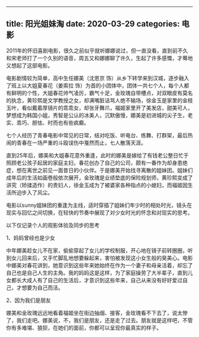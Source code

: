 ----
title: 阳光姐妹淘
date: 2020-03-29
categories: 电影
----

2011年的怀旧喜剧电影，很久之前似乎就听娜娜说过，但一直没看，直到前不久和宋老师打了一个久别的语音，周五又和娜娜聊了许久，生起了许多感慨，才蓦地又想起了这部电影。

电影剧情较为简单，高中生任娜美（沈恩京 饰）从乡下转学来到汉城，逐步融入了班上以大姐夏春花（姜索拉 饰）为首的小团体中，团体一共七个人，每个人都有鲜明的个性，大姐春花帅气凌厉，霸气十足，金玫瑰自带槽点，对双眼皮有莫名的执念，黄珍熙是文学教授之女，却满嘴脏话骂人绝不输场，徐金玉是家里的金枝玉叶，看似戴着厚镜片的乖乖女，却张牙舞爪，福姬家里开了美发店，甜美可人，梦想成为韩国小姐，秀智是公认的冰美人，沉默傲慢，娜美是初进城的尖子生，老实、乖巧、胆怯、时而也有些疯癫。

七个人经历了青春电影中常见的日常，结对吃饭、听电台、练舞、打群架，最后热闹的青春在一场严重的斗殴误伤中戛然而止，七人散落天涯。

直到25年后，娜美和大姐春花意外重逢，此时的娜美是嫁给了有钱老公整日忙于照顾老公孩子起居的家庭主妇，春花创办了自己的公司，颇有一番作为却身患绝症，想在离世之前见一面昔日的小伙伴。于是娜美开始找寻离散的姐妹团。姐妹们成年后的生活如画卷般依次展开，金玫瑰是业绩垫底的保险规划师，黄珍熙变成了讲究（矫揉造作）的贵妇人，徐金玉成为了被婆家各种指点的小媳妇，而福姬因生活所迫步入了风尘。

电影以sunny姐妹团的重逢为主线，适时穿插了姐妹们年少时的相处时光，镜头在现实与回忆之间切换，在轻快的节奏中展现了对少女时光的怀念和对现实的思考。

以下仅记录个人的观影体验及同步的思考


1、妈妈曾经也是少女

中年娜美趁女儿不在家，偷偷穿起了女儿的学校制服，开心地在镜子前转圈圈，听到女儿回来后，又手忙脚乱地想要躲起来，害怕被发现这小女生般的臭美心。电影中娜美对春花讲到，她意识到这些年来她始终在作为一个妻子和母亲活着，却忘了自己也是自己人生的主角。我的妈妈这是这样，为了家庭操劳了大半辈子，直到儿女都长大成人有了自己的生活后，才意识到这些年来，自己从来没有好好爱过自己，才想要为自己而活。



2、因为我们是朋友

娜美和金玫瑰远远地看着福姬坐在街边抽烟、接客，金玫瑰看不下去了，说太惨了，我们走吧。娜美说，不，我们是朋友，还是走了过去。朋友就是这样吧，不管你有多难堪、狼狈，在她们的面前，你都可以呈现你最真实的样子。